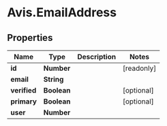 # Avis.EmailAddress

## Properties

| Name         | Type        | Description | Notes      |
| ------------ | ----------- | ----------- | ---------- |
| **id**       | **Number**  |             | [readonly] |
| **email**    | **String**  |             |
| **verified** | **Boolean** |             | [optional] |
| **primary**  | **Boolean** |             | [optional] |
| **user**     | **Number**  |             |
